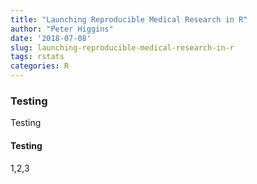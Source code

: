 ```yaml
---
title: "Launching Reproducible Medical Research in R"
author: "Peter Higgins"
date: '2018-07-08'
slug: launching-reproducible-medical-research-in-r
tags: rstats
categories: R
---
```


### Testing

Testing

#### Testing

1,2,3

